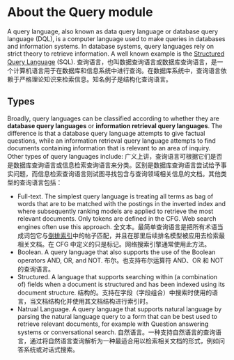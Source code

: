 # About the Query module

A query language, also known as data query language or database query language (DQL), is a computer language used to make queries in databases and information systems. In database systems, query languages rely on strict theory to retrieve information. A well known example is the [Structured Query Language](https://en.wikipedia.org/wiki/SQL) (SQL).
查询语言，也叫数据查询语言或数据库查询语言，是一个计算机语言用于在数据库和信息系统中进行查询。在数据库系统中，查询语言依赖于严格理论知识来检索信息。知名例子是结构化查询语言。

## Types

Broadly, query languages can be classified according to whether they are **database query languages** or **information retrieval query languages**. The difference is that a database query language attempts to give factual questions, while an information retrieval query language attempts to find documents containing information that is relevant to an area of inquiry. Other types of query languages include:
广义上讲，查询语言可根据它们是否是数据库查询语言或信息检索查询语言来分类。区别是数据库查询语言尝试给予事实问题，而信息检索查询语言则试图寻找包含与查询领域相关信息的文档。其他类型的查询语言包括：

- Full-text. The simplest query language is treating all terms as bag of words that are to be matched with the postings in the inverted index and where subsequently ranking models are applied to retrieve the most relevant documents. Only tokens are defined in the CFG. Web search engines often use this approach.
全文本。最简单查询语言是把所有术语当成词包它与[倒排索引](https://en.wikipedia.org/wiki/Inverted_index)中的帖子匹配，并且在那里后续排名模型被应用去检索最相关文档。在 CFG 中定义的只是标记。网络搜索引擎通常使用此方法。
- Boolean. A query language that also supports the use of the Boolean operators AND, OR, and NOT.
布尔。也支持布尔运算符 AND、OR 和 NOT 的查询语言。
- Structured. A language that supports searching within (a combination of) fields when a document is structured and has been indexed using its document structure.
结构的。支持在字段（字段组合）中搜索时使用的语言，当文档结构化并使用其文档结构进行索引时。
- Natrual Language. A query language that supports natural language by parsing the natural language query to a form that can be best used to retrieve relevant documents, for example with Question answering systems or conversational search.
自然语言。一种支持自然语言的查询语言，通过将自然语言查询解析为一种最适合用以检索相关文档的形式，例如问答系统或对话式搜索。
